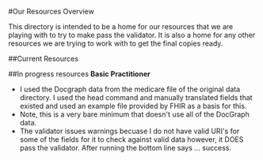 #Our Resources Overview

This directory is intended to be a home for our resources that we are 
playing with to try to make pass the validator. It is also a home for 
any other resources we are trying to work with to get the final copies 
ready.


##Current Resources

##In progress resources
**Basic Practitioner**
* I used the Docgraph data from the medicare file of the original data 
directory. I used the head command and manually translated fields that 
existed and used an example file provided by FHIR as a basis for this.
* Note, this is a very bare minimum that doesn't use all of the DocGraph 
data.
* The validator issues warnings becuase I do not have valid URI's for 
some of the fields for it to check against valid data however, it DOES 
pass the validator. After running the bottom line says ... success. 

